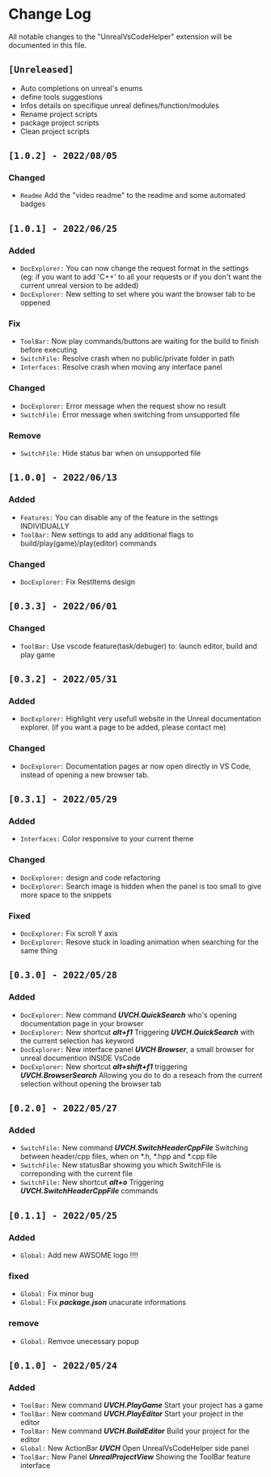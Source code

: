 # Change Log

All notable changes to the "UnrealVsCodeHelper" extension will be documented in this file.

## `[Unreleased]`
- Auto completions on unreal's enums
- define tools suggestions
- Infos details on specifique unreal defines/function/modules
- Rename project scripts
- package project scripts
- Clean project scripts

## `[1.0.2] - 2022/08/05`

### Changed
- `Readme` Add the "video readme" to the readme and some automated badges

## `[1.0.1] - 2022/06/25`
### Added
- `DocExplorer:` You can now change the request format in the settings (eg: if you want to add 'C++' to all your requests or if you don't want the current unreal version to be added)
- `DocExplorer:` New setting to set where you want the browser tab to be oppened

### Fix
- `ToolBar:` Now play commands/buttons are waiting for the build to finish before executing
- `SwitchFile:` Resolve crash when no public/private folder in path
- `Interfaces:` Resolve crash when moving any interface panel

### Changed
- `DocExplorer:` Error message when the request show no result
- `SwitchFile:` Error message when switching from unsupported file

### Remove
- `SwitchFile:` Hide status bar when on unsupported file

## `[1.0.0] - 2022/06/13`
### Added
- `Features:` You can disable any of the feature in the settings INDIVIDUALLY
- `ToolBar:` New settings to add any additional flags to build/play(game)/play(editor) commands

### Changed
- `DocExplorer:` Fix RestItems design

## `[0.3.3] - 2022/06/01`
### Changed
- `ToolBar:` Use vscode feature(task/debuger) to: launch editor, build and play game

## `[0.3.2] - 2022/05/31`
### Added
- `DocExplorer:` Highlight very usefull website in the Unreal documentation explorer. (if you want a page to be added, please contact me)

### Changed
- `DocExplorer:` Documentation pages ar now open directly in VS Code, instead of opening a new browser tab.


## `[0.3.1] - 2022/05/29`
### Added
- `Interfaces:` Color responsive to your current theme

### Changed
- `DocExplorer:` design and code refactoring
- `DocExplorer:` Search image is hidden when the panel is too small to give more space to the snippets

### Fixed
- `DocExplorer:` Fix scroll Y axis
- `DocExplorer:` Resove stuck in loading animation when searching for the same thing

## `[0.3.0] - 2022/05/28`
### Added
- `DocExplorer:` New command ***UVCH.QuickSearch*** who's opening documentation page in your browser
- `DocExplorer:` New shortcut ***alt+f1*** Triggering ***UVCH.QuickSearch*** with the current selection has keyword
- `DocExplorer:` New interface panel ***UVCH Browser***, a small browser for unreal documention INSIDE VsCode
- `DocExplorer:` New shortcut ***alt+shift+f1*** triggering ***UVCH.BrowserSearch*** Allowing you do to do a reseach from the current selection without opening the browser tab

## `[0.2.0] - 2022/05/27`
### Added
- `SwitchFile:` New command ***UVCH.SwitchHeaderCppFile*** Switching between header/cpp files, when on *.h, *.hpp and *.cpp file
- `SwitchFile:` New statusBar showing you which SwitchFile is correponding with the current file
- `SwitchFile:` New shortcut ***alt+o*** Triggering ***UVCH.SwitchHeaderCppFile*** commands

## `[0.1.1] - 2022/05/25`
### Added
- `Global:` Add new AWSOME logo !!!!

### fixed
- `Global:` Fix minor bug
- `Global:` Fix ***package.json*** unacurate informations

### remove
- `Global:` Remvoe unecessary popup

## `[0.1.0] - 2022/05/24`
### Added
- `ToolBar:` New command ***UVCH.PlayGame*** Start your project has a game
- `ToolBar:` New command ***UVCH.PlayEditor*** Start your project in the editor
- `ToolBar:` New command ***UVCH.BuildEditor*** Build your project for the editor
- `Global:` New ActionBar ***UVCH*** Open UnrealVsCodeHelper side panel
- `ToolBar:` New Panel ***UnrealProjectView*** Showing the ToolBar feature interface
